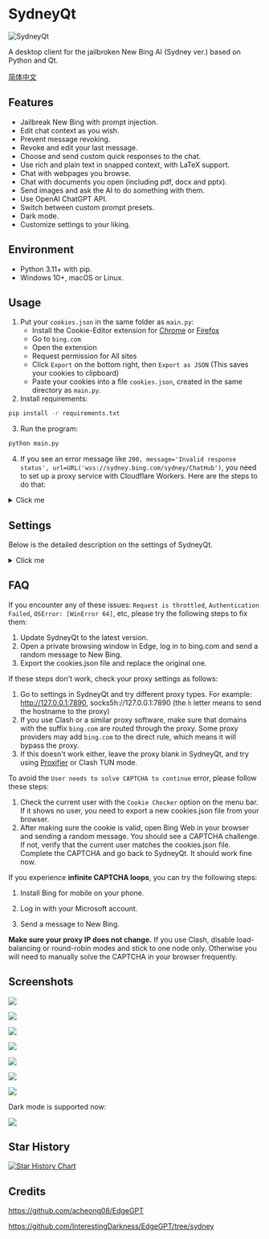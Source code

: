 # SydneyQt

![SydneyQt](https://socialify.git.ci/juzeon/SydneyQt/image?font=Inter&forks=1&logo=https%3A%2F%2Fupload.wikimedia.org%2Fwikipedia%2Fcommons%2F9%2F9c%2FBing_Fluent_Logo.svg&name=1&owner=1&pattern=Signal&stargazers=1&theme=Light)

A desktop client for the jailbroken New Bing AI (Sydney ver.) based on Python and Qt.

[简体中文](README_zh.md)

## Features

- Jailbreak New Bing with prompt injection.
- Edit chat context as you wish.
- Prevent message revoking.
- Revoke and edit your last message.
- Choose and send custom quick responses to the chat.
- Use rich and plain text in snapped context, with LaTeX support.
- Chat with webpages you browse.
- Chat with documents you open (including pdf, docx and pptx).
- Send images and ask the AI to do something with them.
- Use OpenAI ChatGPT API.
- Switch between custom prompt presets.
- Dark mode.
- Customize settings to your liking.

## Environment

- Python 3.11+ with pip.
- Windows 10+, macOS or Linux.

## Usage

1. Put your `cookies.json` in the same folder as `main.py`:
   - Install the Cookie-Editor extension for [Chrome](https://chrome.google.com/webstore/detail/cookie-editor/hlkenndednhfkekhgcdicdfddnkalmdm) or [Firefox](https://addons.mozilla.org/en-US/firefox/addon/cookie-editor/)
   - Go to `bing.com`
   - Open the extension
   - Request permission for All sites
   - Click `Export` on the bottom right, then `Export as JSON` (This saves your cookies to clipboard)
   - Paste your cookies into a file `cookies.json`, created in the same directory as `main.py`.
2. Install requirements:

```bash
pip install -r requirements.txt
```

3. Run the program:

```bash
python main.py
```

4. If you see an error message like `200, message='Invalid response status', url=URL('wss://sydney.bing.com/sydney/ChatHub')`, you need to set up a proxy service with Cloudflare Workers. Here are the steps to do that:

<details>
<summary>Click me</summary>

1. Go to [this link](https://dash.cloudflare.com/) and sign in or sign up for a Cloudflare account.
2. In the sidebar, select `Workers & Pages`.
3. On the page that opens, click `Create application`.
4. Choose `Create Worker`.
5. Give your worker a name and click `Deploy`.
6. On the worker detail page, click `Quick edit`.
7. Copy all the code from [here](https://github.com/adams549659584/go-proxy-bingai/blob/master/cloudflare/worker.js) and paste it over the existing code in `worker.js`. Then click `Save and deploy`.
8. Copy the worker domain that looks like `xxxx-xxxx-xxxx.xxxx.workers.dev` (not a URL like `https://xxxx-xxxx-xxxx.xxxx.workers.dev/`, please remove the prefixes and suffixes) and paste it as `Wss Domain` in the settings dialog of SydneyQt. Then click `Save`.
</details>

## Settings

Below is the detailed description on the settings of SydneyQt.

<details>
<summary>Click me</summary>

- Wss Domain: Used to proxy websocket interface, break regional restrictions.
- Proxy: The proxy used to access New Bing, recommended to be an http proxy, such as Clash's 7890 port. If you use a Wss domain that is reverse-proxied by Cloudflare, you may not need a proxy to connect, but since the HTTP GET endpoint for creating conversations is still blocked, you still need a proxy.
- Dark Mode: Imported a custom css from Python Qt to implement dark mode effect, some minor rendering problems may occur on some UI, such as text overflowing buttons, etc.
- Conversation Style: New Bing provides three chat modes, namely Creative, Balanced, and Precise. Among them, Creative and Precise modes are backed by GPT-4, and Balanced mode is backed by GPT-3.5. It is recommended to use Creative mode.
- No Suggestion: New Bing will generate three suggested user responses based on AI's output results. After checking this, the suggestion bar will not be displayed, but AI will still generate suggestions, which means that you have to wait for a while after each round of message sending ends. This can't be turned off even by modifying optionsSets.
- No Search Result: There are currently two ways to disable search: instructing in the jailbreak prompt and automatically adding the "#no_search" keyword after each user-sent message. This option uses the latter.
- Font Family and Size: Font family and size settings for context box and input box.
- Stretch Factor: Used to adjust the placeholder ratio of Chat Context and User Input input box, which is an integer. The larger this value, the higher the Chat Context, and correspondingly, the smaller the User Input height.
- Suggestion on Message Revoke: Due to Microsoft's restrictions, AI may suddenly realize that something is wrong after outputting a piece of content, and then withdraw the message and apologize. Of course, revoking in a third-party client is invalid, at most it means that subsequent content cannot be output. But at the same time it will not generate reply suggestions either. Therefore, the text here is used to replace the suggestion bar display text at this time. The default is `Continue from where you stopped`, instructing AI to continue outputting. Since the new message sent will attach the chat record context in webpage_context, it will not go through external censorship, so AI can continue writing on the content that was just interrupted, unless there is sensitive output again in the continued content.
- Revoke Auto Reply Count: If the value is not 0, then when a message withdrawal is detected, it will automatically send the "message revoke suggestion" text to let AI continue writing. The maximum number of times sent will not exceed the value set here.
- Send Quick Responses Straightforward: There is a Quick button on top of the input box for quickly sending some template texts. Such as "Translate the above text into Chinese" and so on. When this option is activated, if you click on one of the template texts in Quick and there is no text in the input box, it will directly send the template text to AI; and if there is text in the input box, it will add the template text below the existing text.

Below are some ChatGPT related settings, because SydneyQt supports OpenAI's API:

- OpenAI Key: API key, usually starting with `sk-`, but the program will not validate it.
- OpenAI Endpoint: Custom OpenAI API endpoint, useful when using third-party distributors, such as `openai-sb.com` in China provides API that is much cheaper than official ones. It needs to end with `/v1`.
- Short Model & Long Model & Model Switching Threshold: Now GPT-3.5 supports 4k and 16k two models, and the two models charge differently. How to minimize costs as much as possible? Of course it is long text with long model and short text with short model. Model Switching Threshold is a token count. If the current Chat Context's token count is greater than this value, then use Long Model for the next request sent; otherwise use Short Model.
- Model Temperature: The model's temperature, between 0 and 2. The larger the value, the more random the model's output. Usually keep default.
</details>

## FAQ

If you encounter any of these issues: `Request is throttled`, `Authentication Failed`, `OSError: [WinError 64]`, etc, please try the following steps to fix them:

1. Update SydneyQt to the latest version.
2. Open a private browsing window in Edge, log in to bing.com and send a random message to New Bing.
3. Export the cookies.json file and replace the original one.

If these steps don't work, check your proxy settings as follows:

1. Go to settings in SydneyQt and try different proxy types. For example: http://127.0.0.1:7890, socks5h://127.0.0.1:7890 (the `h` letter means to send the hostname to the proxy)
2. If you use Clash or a similar proxy software, make sure that domains with the suffix `bing.com` are routed through the proxy. Some proxy providers may add `bing.com` to the direct rule, which means it will bypass the proxy.
3. If this doesn't work either, leave the proxy blank in SydneyQt, and try using [Proxifier](https://www.proxifier.com/) or Clash TUN mode.

To avoid the `User needs to solve CAPTCHA to continue` error, please follow these steps:
1. Check the current user with the `Cookie Checker` option on the menu bar. If it shows no user, you need to export a new cookies.json file from your browser.
2. After making sure the cookie is valid, open Bing Web in your browser and sending a random message. You should see a CAPTCHA challenge. If not, verify that the current user matches the cookies.json file. Complete the CAPTCHA and go back to SydneyQt. It should work fine now.

If you experience **infinite CAPTCHA loops**, you can try the following steps:

1. Install Bing for mobile on your phone.

2. Log in with your Microsoft account.

3. Send a message to New Bing.

**Make sure your proxy IP does not change.** If you use Clash, disable load-balancing or round-robin modes and stick to one node only. Otherwise you will need to manually solve the CAPTCHA in your browser frequently.

## Screenshots

![](docs/1.png)

![](docs/2.png)

![](docs/3.png)

![](docs/4.png)

![](docs/5.png)

![](docs/6.png)

![](docs/7.png)

Dark mode is supported now:

![](docs/8.png)

## Star History

[![Star History Chart](https://api.star-history.com/svg?repos=juzeon/SydneyQt&type=Date)](https://star-history.com/#juzeon/SydneyQt&Date)

## Credits

<https://github.com/acheong08/EdgeGPT>

<https://github.com/InterestingDarkness/EdgeGPT/tree/sydney>
